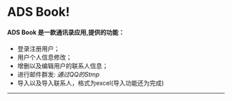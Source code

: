 ADS Book!
==============
#### ADS Book 是一款通讯录应用,提供的功能：
*  登录注册用户；
*  用户个人信息修改；
*  增删以及编辑用户的联系人信息；
*  进行邮件群发:
*通过QQ的Stmp*
*  导入以及导入联系人，格式为excel(导入功能还为完成)

----------------------------------
